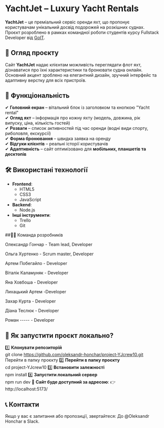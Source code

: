 # YachtJet – Luxury Yacht Rentals

**YachtJet** – це преміальний сервіс оренди яхт, що пропонує користувачам унікальний досвід подорожей на розкішних суднах. Проєкт розроблено в рамках командної роботи студентів курсу Fullstack Developer від [GoIT](https://goit.global/ua/courses/fullstack/).

## 🌊 Огляд проєкту

Сайт **YachtJet** надає клієнтам можливість переглядати флот яхт, дізнаватися про їхні характеристики та бронювати судна онлайн. Основний акцент зроблено на елегантний дизайн, зручний інтерфейс та адаптивну верстку для всіх пристроїв.

## 🚀 Функціональність

✔ **Головний екран** – вітальний блок із заголовком та кнопкою "Yacht rental"  
✔ **Огляд яхт** – інформація про кожну яхту (модель, довжина, рік випуску, ціна, кількість гостей)  
✔ **Розваги** – список активностей під час оренди (водні види спорту, риболовля, екскурсії)  
✔ **Форма бронювання** – швидка заявка на оренду  
✔ **Відгуки клієнтів** – реальні історії користувачів  
✔ **Адаптивність** – сайт оптимізовано для **мобільних, планшетів та десктопів**  

## 🛠 Використані технології

- **Frontend**:
  - HTML5
  - CSS3
  - JavaScript 
- **Backend**:
  - Node.js
- **Інші інструменти**:
  - Trello
  - Git

    
##👨‍💻 Команда розробників

Олександр Гончар - Team lead,  Developer

Ольга Хуртенко - Scrum master, Developer

Артем Побегайло - Developer

Віталік Каламуняк - Developer

Яна Ховбоша - Developer

Лихацький Артем -Developer

Захар Курта - Developer

Дiана Теслюк - Developer

Роман ----- - Developer

## 🔧 Як запустити проєкт локально?

1️⃣ **Клонувати репозиторій**  
   git clone https://github.com/oleksandr-honchar/project-YJcrew10.git
Перейти в папку проєкту
2️⃣ **Перейти в папку проєкту**  
cd project-YJcrew10
3️⃣ **Встановити залежності**  
npm install
4️⃣ **Запустити локальний сервер**  
npm run dev
📍 **Сайт буде доступний за адресою**:
👉 http://localhost:5173/


## 📞 Контакти
Якщо у вас є запитання або пропозиції, звертайтеся:
До @Oleksandr Honchar в Slack.



